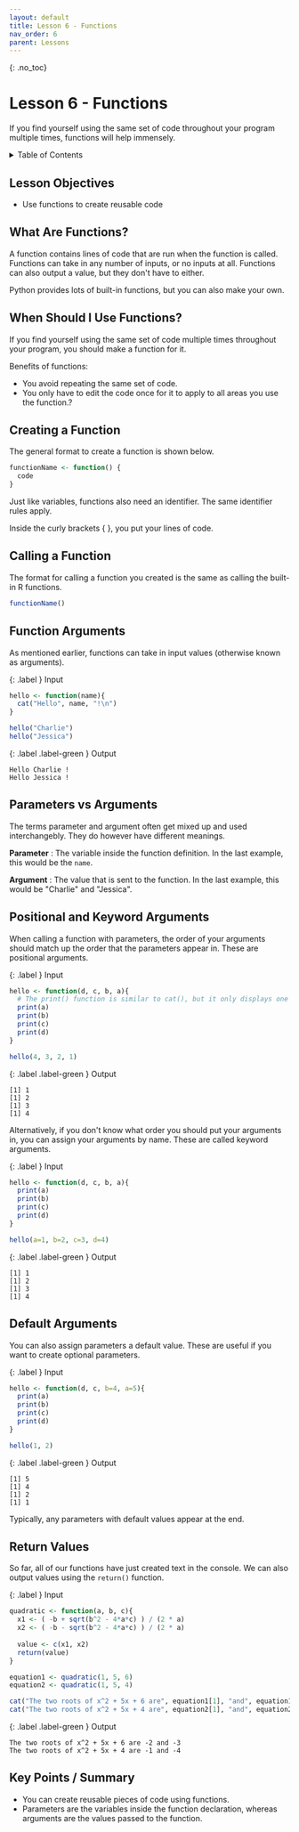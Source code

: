 ```yaml
---
layout: default
title: Lesson 6 - Functions
nav_order: 6
parent: Lessons
---
```


{: .no_toc}  
# Lesson 6 - Functions

If you find yourself using the same set of code throughout your program multiple times, functions will help immensely.

<details markdown="block">
  <summary>
    Table of Contents
  </summary>
  {: .text-delta }
- TOC
{:toc}
</details>

## Lesson Objectives
- Use functions to create reusable code

<!-- ## Lesson Video
The following video demonstrates each of the steps outlined below in text.

<iframe height="416" width="100%" allowfullscreen frameborder=0 src="https://echo360.ca/media/a65689c0-c35c-4f33-9c12-f0ac97883f54/public?autoplay=false&automute=false"></iframe>
[View original here.](https://echo360.ca/media/a65689c0-c35c-4f33-9c12-f0ac97883f54/public?autoplay=false&automute=false) -->

## What Are Functions?

A function contains lines of code that are run when the function is called. Functions can take in any number of inputs, or no inputs at all. Functions can also output a value, but they don't have to either.

Python provides lots of built-in functions, but you can also make your own.

## When Should I Use Functions?

If you find yourself using the same set of code multiple times throughout your program, you should make a function for it.

Benefits of functions:
- You avoid repeating the same set of code.
- You only have to edit the code once for it to apply to all areas you use the function.?

## Creating a Function

The general format to create a function is shown below.

```r
functionName <- function() {
  code
}
```

Just like variables, functions also need an identifier. The same identifier rules apply.

Inside the curly brackets { }, you put your lines of code.

## Calling a Function

The format for calling a function you created is the same as calling the built-in R functions.

```r
functionName()
```

## Function Arguments

As mentioned earlier, functions can take in input values (otherwise known as arguments). 

<div class="code-example" markdown="1">

{: .label }
Input
```r
hello <- function(name){
  cat("Hello", name, "!\n")
}

hello("Charlie")
hello("Jessica")
```

{: .label .label-green }
Output
```
Hello Charlie !
Hello Jessica !
```
</div>

## Parameters vs Arguments

The terms parameter and argument often get mixed up and used interchangebly. They do however have different meanings.

**Parameter**
: The variable inside the function definition. In the last example, this would be the `name`.

**Argument**
: The value that is sent to the function. In the last example, this would be "Charlie" and "Jessica".

## Positional and Keyword Arguments

When calling a function with parameters, the order of your arguments should match up the order that the parameters appear in. These are positional arguments.

<div class="code-example" markdown="1">

{: .label }
Input
```r
hello <- function(d, c, b, a){
  # The print() function is similar to cat(), but it only displays one item. It also automatically adds in a new line.
  print(a) 
  print(b)
  print(c)
  print(d)
}

hello(4, 3, 2, 1)
```

{: .label .label-green }
Output
```
[1] 1
[1] 2
[1] 3
[1] 4
```
</div>

Alternatively, if you don't know what order you should put your arguments in, you can assign your arguments by name. These are called keyword arguments.

<div class="code-example" markdown="1">

{: .label }
Input
```r
hello <- function(d, c, b, a){
  print(a)
  print(b)
  print(c)
  print(d)
}

hello(a=1, b=2, c=3, d=4)
```

{: .label .label-green }
Output
```
[1] 1
[1] 2
[1] 3
[1] 4
```
</div>

## Default Arguments

You can also assign parameters a default value. These are useful if you want to create optional parameters.

<div class="code-example" markdown="1">

{: .label }
Input
```r
hello <- function(d, c, b=4, a=5){
  print(a)
  print(b)
  print(c)
  print(d)
}

hello(1, 2)
```

{: .label .label-green }
Output
```
[1] 5
[1] 4
[1] 2
[1] 1
```
</div>

Typically, any parameters with default values appear at the end.

## Return Values

So far, all of our functions have just created text in the console. We can also output values using the `return()` function.

<div class="code-example" markdown="1">

{: .label }
Input
```r
quadratic <- function(a, b, c){
  x1 <- ( -b + sqrt(b^2 - 4*a*c) ) / (2 * a)
  x2 <- ( -b - sqrt(b^2 - 4*a*c) ) / (2 * a)
  
  value <- c(x1, x2)
  return(value)
}

equation1 <- quadratic(1, 5, 6)
equation2 <- quadratic(1, 5, 4)

cat("The two roots of x^2 + 5x + 6 are", equation1[1], "and", equation1[2], "\n")
cat("The two roots of x^2 + 5x + 4 are", equation2[1], "and", equation2[2], "\n")
```

{: .label .label-green }
Output
```
The two roots of x^2 + 5x + 6 are -2 and -3
The two roots of x^2 + 5x + 4 are -1 and -4
```
</div>

## Key Points / Summary

- You can create reusable pieces of code using functions.
- Parameters are the variables inside the function declaration, whereas arguments are the values passed to the function.
